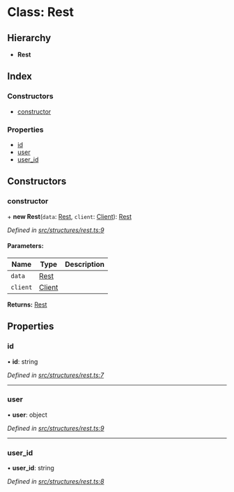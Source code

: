 # Class: Rest

## Hierarchy

* **Rest**

## Index

### Constructors

* [constructor](_structures_rest_.rest.md#constructor)

### Properties

* [id](_structures_rest_.rest.md#id)
* [user](_structures_rest_.rest.md#user)
* [user\_id](_structures_rest_.rest.md#user_id)

## Constructors

### constructor

\+ **new Rest**(`data`: [Rest](_structures_rest_.rest.md), `client`: [Client](_websocket_.client.md)): [Rest](_structures_rest_.rest.md)

*Defined in [src/structures/rest.ts:9](https://github.com/ourcord/ourcord/blob/1388589/src/structures/rest.ts#L9)*

#### Parameters:

Name | Type | Description |
------ | ------ | ------ |
`data` | [Rest](_structures_rest_.rest.md) |  |
`client` | [Client](_websocket_.client.md) |   |

**Returns:** [Rest](_structures_rest_.rest.md)

## Properties

### id

•  **id**: string

*Defined in [src/structures/rest.ts:7](https://github.com/ourcord/ourcord/blob/1388589/src/structures/rest.ts#L7)*

___

### user

•  **user**: object

*Defined in [src/structures/rest.ts:9](https://github.com/ourcord/ourcord/blob/1388589/src/structures/rest.ts#L9)*

___

### user\_id

•  **user\_id**: string

*Defined in [src/structures/rest.ts:8](https://github.com/ourcord/ourcord/blob/1388589/src/structures/rest.ts#L8)*
